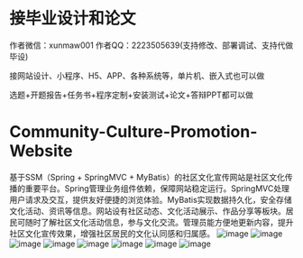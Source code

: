 # 接毕业设计和论文
作者微信：xunmaw001  作者QQ：2223505639(支持修改、部署调试、支持代做毕设)

接网站设计、小程序、H5、APP、各种系统等，单片机、嵌入式也可以做

选题+开题报告+任务书+程序定制+安装测试+论文+答辩PPT都可以做
# Community-Culture-Promotion-Website
基于SSM（Spring + SpringMVC + MyBatis）的社区文化宣传网站是社区文化传播的重要平台。Spring管理业务组件依赖，保障网站稳定运行。SpringMVC处理用户请求及交互，提供友好便捷的浏览体验。MyBatis实现数据持久化，安全存储文化活动、资讯等信息。网站设有社区动态、文化活动展示、作品分享等板块。居民可随时了解社区文化活动信息，参与文化交流。管理员能方便地更新内容，提升社区文化宣传效果，增强社区居民的文化认同感和归属感。
![image](https://github.com/user-attachments/assets/984f5883-61dd-4be4-a897-ebf6dc51d753)
![image](https://github.com/user-attachments/assets/cfe2c141-f149-4606-b425-020479318134)
![image](https://github.com/user-attachments/assets/8a8f9f6e-41e1-4b48-bdf2-be13778113ae)
![image](https://github.com/user-attachments/assets/5afc53de-9e00-42c8-802d-4809dab6722a)
![image](https://github.com/user-attachments/assets/3d995716-8fd6-495c-af9f-2daa808cd9c2)
![image](https://github.com/user-attachments/assets/149d4763-5c41-481d-97af-b2df4a2ed5ee)
![image](https://github.com/user-attachments/assets/0cb2d80a-ee5e-40b9-be19-e5e1e60a2f42)
![image](https://github.com/user-attachments/assets/2399d5be-18f8-4265-9417-b083d4ef3f65)

